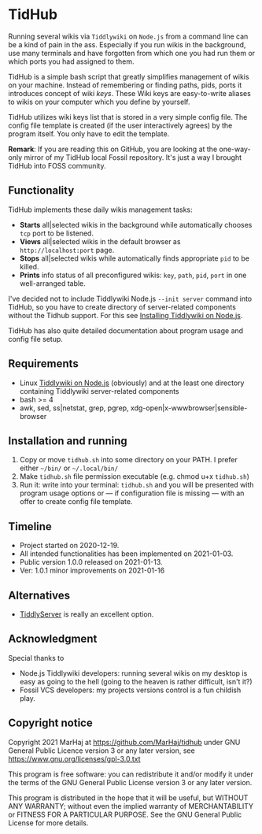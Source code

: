 # TidHub

Running several wikis via `Tiddlywiki` on `Node.js` from a command line can be a kind of pain in the ass. Especially if you run wikis in the background, use many terminals and have forgotten from which one you had run them or which ports you had assigned to them.

TidHub is a simple bash script that greatly simplifies management of wikis on your machine. Instead of remembering or finding paths, pids, ports it introduces concept of wiki *keys*. These Wiki keys are easy-to-write aliases to wikis on your computer which you define by yourself.

TidHub utilizes wiki keys list that is stored in a very simple config file. The config file template is created (if the user interactively agrees) by the program itself. You only have to edit the template.

**Remark**: If you are reading this on GitHub, you are looking at the one-way-only mirror of my TidHub local Fossil repository. It's just a way I brought TidHub into FOSS community.

## Functionality

TidHub implements these daily wikis management tasks:

* **Starts** all|selected wikis in the background while automatically chooses `tcp` port to be listened.
* **Views** all|selected wikis in the default browser as `http://localhost:port` page.
* **Stops** all|selected wikis while automatically finds appropriate `pid` to be killed.
* **Prints** info status of all preconfigured wikis: `key`, `path`, `pid`, `port` in one well-arranged table.

I've decided not to include Tiddlywiki Node.js `--init server` command into TidHub, so you have to create directory of server-related components without the Tidhub support. For this see [Installing Tiddlywiki on Node.js](https://tiddlywiki.com/#Installing%20TiddlyWiki%20on%20Node.js).

TidHub has also quite detailed documentation about program usage and config file setup.

## Requirements

* Linux
[Tiddlywiki on Node.js](https://tiddlywiki.com/#Installing%20TiddlyWiki%20on%20Node.js) (obviously) and at the least one directory containing Tiddlywiki server-related components
* bash >= 4
* awk, sed, ss|netstat, grep, pgrep, xdg-open|x-wwwbrowser|sensible-browser

## Installation and running

1. Copy or move `tidhub.sh` into some directory on your PATH. I prefer either `~/bin/` or `~/.local/bin/`
2. Make `tidhub.sh` file permission executable (e.g. chmod u+x `tidhub.sh`)
3. Run it: write into your terminal: `tidhub.sh` and you will be presented with program usage options or — if configuration file is missing — with an offer to create config file template.

## Timeline

* Project started on 2020-12-19.
* All intended functionalities has been implemented on 2021-01-03.
* Public version 1.0.0 released on 2021-01-13.
* Ver: 1.0.1 minor improvements on 2021-01-16

## Alternatives

* [TiddlyServer](https://arlen22.github.io/tiddlyserver/) is really an excellent option.

## Acknowledgment

Special thanks to

* Node.js Tiddlywiki developers: running several wikis on my desktop is easy as going to the hell (going to the heaven is rather difficult, isn't it?)
* Fossil VCS developers: my projects versions control is a fun childish play.

## Copyright notice

Copyright  2021 MarHaj at https://github.com/MarHaj/tidhub
under GNU General Public Licence version 3 or any later version, see <https://www.gnu.org/licenses/gpl-3.0.txt>

This program is free software: you can redistribute it and/or modify it under the terms of the GNU General Public License version 3 or any later version.

This program is distributed in the hope that it will be useful, but WITHOUT ANY WARRANTY; without even the implied warranty of MERCHANTABILITY or FITNESS FOR A PARTICULAR PURPOSE.  See the GNU General Public License for more details.

